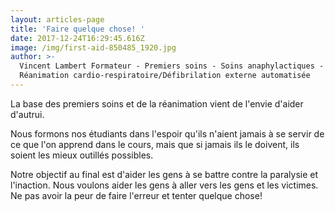 ```yaml
---
layout: articles-page
title: 'Faire quelque chose! '
date: 2017-12-24T16:29:45.616Z
image: /img/first-aid-850485_1920.jpg
author: >-
  Vincent Lambert Formateur - Premiers soins - Soins anaphylactiques -
  Réanimation cardio-respiratoire/Défibrilation externe automatisée
---
```

La base des premiers soins et de la réanimation vient de l'envie d'aider d'autrui.

Nous formons nos étudiants dans l'espoir qu'ils n'aient jamais à se servir de ce que l'on apprend dans le cours, mais que si jamais ils le doivent, ils soient les mieux outillés possibles.

Notre objectif au final est d'aider les gens à se battre contre la paralysie et l'inaction. Nous voulons aider les gens à aller vers les gens et les victimes. Ne pas avoir la peur de faire l'erreur et tenter quelque chose!
